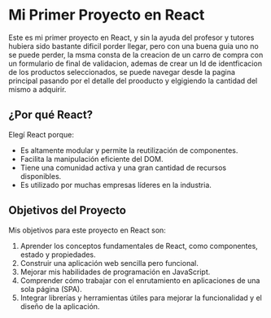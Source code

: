 # Mi Primer Proyecto en React

Este es mi primer proyecto en React, y sin la ayuda del profesor y tutores hubiera sido bastante dificil porder llegar, pero con una buena guia uno no se puede perder, la msma consta de la creacion de un carro de compra con un formulario de final de validacion, ademas de crear un Id de identficacion de los productos seleccionados, se puede navegar desde la pagina principal pasando por el detalle del prooducto y elgigiendo la cantidad del mismo a adquirir.  

## ¿Por qué React?

Elegí React porque:

- Es altamente modular y permite la reutilización de componentes.
- Facilita la manipulación eficiente del DOM.
- Tiene una comunidad activa y una gran cantidad de recursos disponibles.
- Es utilizado por muchas empresas líderes en la industria.

## Objetivos del Proyecto

Mis objetivos para este proyecto en React son:

1. Aprender los conceptos fundamentales de React, como componentes, estado y propiedades.
2. Construir una aplicación web sencilla pero funcional.
3. Mejorar mis habilidades de programación en JavaScript.
4. Comprender cómo trabajar con el enrutamiento en aplicaciones de una sola página (SPA).
5. Integrar librerías y herramientas útiles para mejorar la funcionalidad y el diseño de la aplicación.


